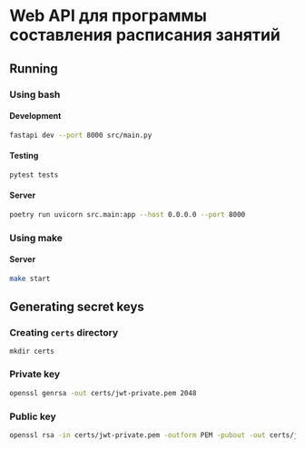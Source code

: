 # Web API для программы составления расписания занятий

## Running

### Using bash

#### Development
```bash
fastapi dev --port 8000 src/main.py
```
#### Testing
```bash
pytest tests
```
#### Server
```bash
poetry run uvicorn src.main:app --host 0.0.0.0 --port 8000
```
### Using make

#### Server
```bash
make start
```

## Generating secret keys
### Creating `certs` directory
```
mkdir certs
```
### Private key
```bash
openssl genrsa -out certs/jwt-private.pem 2048
```
### Public key
```bash
openssl rsa -in certs/jwt-private.pem -outform PEM -pubout -out certs/jwt-public.pem
```
